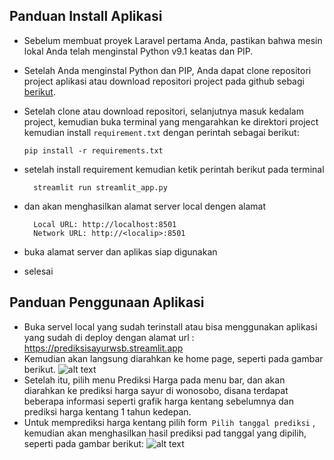 ## Panduan Install Aplikasi

- Sebelum membuat proyek Laravel pertama Anda, pastikan bahwa mesin lokal Anda telah menginstal Python v9.1 keatas dan PIP.
- Setelah Anda menginstal Python dan PIP, Anda dapat clone repositori project aplikasi atau download repositori project pada github sebagi [berikut](https://github.com/ahmdriffai/wsb-vegetablesprice-forecast.git).
- Setelah clone atau download repositori, selanjutnya masuk kedalam project, kemudian buka terminal yang mengarahkan ke direktori project kemudian install `requirement.txt` dengan perintah sebagai berikut:
    ```
    pip install -r requirements.txt
    ```

- setelah install requirement kemudian ketik perintah berikut pada terminal
  ```
    streamlit run streamlit_app.py
    ```
- dan akan menghasilkan alamat server local dengen alamat 
  ```
    Local URL: http://localhost:8501
    Network URL: http://<localip>:8501
  ```
- buka alamat server dan aplikas siap digunakan
- selesai

## Panduan Penggunaan Aplikasi
- Buka servel local yang sudah terinstall atau bisa menggunakan aplikasi yang sudah di deploy dengan alamat url : https://prediksisayurwsb.streamlit.app
- Kemudian akan langsung diarahkan ke home page, seperti pada gambar berikut.
  ![alt text](img/ug1.png)
- Setelah itu, pilih menu Prediksi Harga pada menu bar, dan akan diarahkan ke prediksi harga sayur di wonosobo, disana terdapat beberapa informasi seperti grafik harga kentang sebelumnya dan prediksi harga kentang  1 tahun kedepan.
- Untuk memprediksi harga kentang pilih form` Pilih tanggal prediksi` , kemudian akan menghasilkan hasil prediksi pad tanggal yang dipilih, seperti pada gambar berikut: 
 ![alt text](img/ug2.png) 
